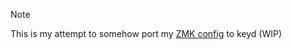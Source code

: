 > [!NOTE]
This is my attempt to somehow port my [ZMK config](https://github.com/wiyris/zmk-conf) to keyd (WIP)
